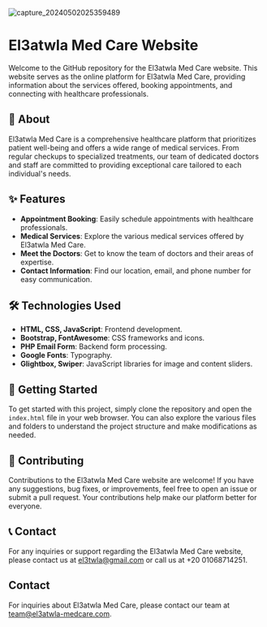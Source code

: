 ![capture_20240502025359489](https://github.com/mahmoudhatems/3tawla-web-proj/assets/113213094/842189fb-56f9-4e93-87f1-519f498815fd)

# El3atwla Med Care Website
Welcome to the GitHub repository for the El3atwla Med Care website. This website serves as the online platform for El3atwla Med Care, providing information about the services offered, booking appointments, and connecting with healthcare professionals.

## 🏥 About

El3atwla Med Care is a comprehensive healthcare platform that prioritizes patient well-being and offers a wide range of medical services. From regular checkups to specialized treatments, our team of dedicated doctors and staff are committed to providing exceptional care tailored to each individual's needs.

## ✨ Features

- **Appointment Booking**: Easily schedule appointments with healthcare professionals.
- **Medical Services**: Explore the various medical services offered by El3atwla Med Care.
- **Meet the Doctors**: Get to know the team of doctors and their areas of expertise.
- **Contact Information**: Find our location, email, and phone number for easy communication.

## 🛠️ Technologies Used

- **HTML, CSS, JavaScript**: Frontend development.
- **Bootstrap, FontAwesome**: CSS frameworks and icons.
- **PHP Email Form**: Backend form processing.
- **Google Fonts**: Typography.
- **Glightbox, Swiper**: JavaScript libraries for image and content sliders.

## 🚀 Getting Started

To get started with this project, simply clone the repository and open the `index.html` file in your web browser. You can also explore the various files and folders to understand the project structure and make modifications as needed.

## 🤝 Contributing

Contributions to the El3atwla Med Care website are welcome! If you have any suggestions, bug fixes, or improvements, feel free to open an issue or submit a pull request. Your contributions help make our platform better for everyone.

## 📞 Contact

For any inquiries or support regarding the El3atwla Med Care website, please contact us at [el3twla@gmail.com](mailto:el3twla@gmail.com) or call us at +20 01068714251.

## Contact

For inquiries about El3atwla Med Care, please contact our team at [team@el3atwla-medcare.com](mailto:team@el3atwla-medcare.com).
